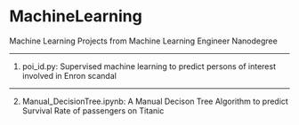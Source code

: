 # MachineLearning
Machine Learning Projects from Machine Learning Engineer Nanodegree
***
1) poi_id.py: Supervised machine learning to predict persons of interest involved in Enron scandal
***
2) Manual_DecisionTree.ipynb: A Manual Decison Tree Algorithm to predict Survival Rate of passengers on Titanic
